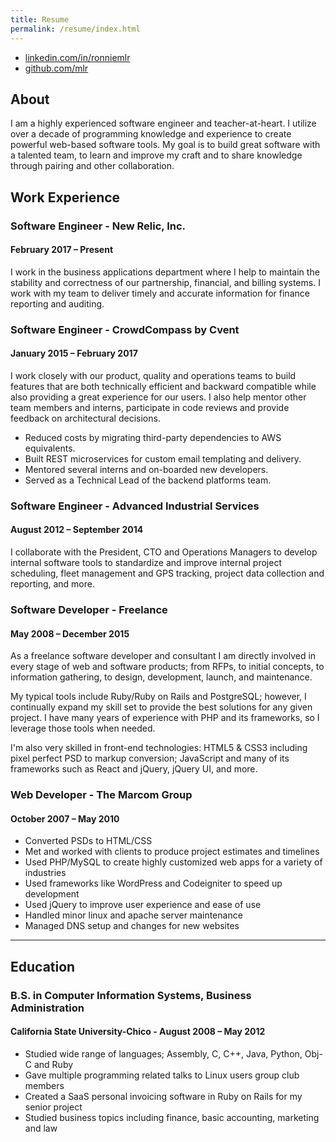 ```yaml
---
title: Resume
permalink: /resume/index.html
---
```


<div id="contact-info">
  <ul>
    <li><a href="https://linkedin.com/in/ronniemlr">linkedin.com/in/ronniemlr</a></li>
    <li><a href="https://github.com/mlr">github.com/mlr</a></li>
  </ul>
</div>

## About

I am a highly experienced software engineer and teacher-at-heart. I utilize over
a decade of programming knowledge and experience to create powerful web-based
software tools. My goal is to build great software with a talented team, to
learn and improve my craft and to share knowledge through pairing
and other collaboration.

## Work Experience

### Software Engineer - New Relic, Inc.

#### February 2017 &ndash; Present

I work in the business applications department where I help to maintain the
stability and correctness of our partnership, financial, and billing systems.  I
work with my team to deliver timely and accurate information for finance
reporting and auditing.

### Software Engineer - CrowdCompass by Cvent

#### January 2015 &ndash; February 2017

I work closely with our product, quality and operations teams to build features
that are both technically efficient and backward compatible while also providing
a great experience for our users. I also help mentor other team members and
interns, participate in code reviews and provide feedback on architectural
decisions.

* Reduced costs by migrating third-party dependencies to AWS equivalents.
* Built REST microservices for custom email templating and delivery.
* Mentored several interns and on-boarded new developers.
* Served as a Technical Lead of the backend platforms team.

### Software Engineer - Advanced Industrial Services

#### August 2012 &ndash; September 2014

I collaborate with the President, CTO and Operations Managers to develop
internal software tools to standardize and improve internal project scheduling,
fleet management and GPS tracking, project data collection and reporting, and more.

### Software Developer - Freelance

#### May 2008 &ndash; December 2015

As a freelance software developer and consultant I am directly involved in every stage
of web and software products; from RFPs, to initial concepts, to information gathering,
to design, development, launch, and maintenance.

My typical tools include Ruby/Ruby on Rails and PostgreSQL; however, I continually expand
my skill set to provide the best solutions for any given project. I have many years of
experience with PHP and its frameworks, so I leverage those tools when needed.

I'm also very skilled in front-end technologies: HTML5 & CSS3 including pixel perfect
PSD to markup conversion; JavaScript and many of its frameworks such as React and
jQuery, jQuery UI, and more.

### Web Developer - The Marcom Group

#### October 2007 &ndash; May 2010

* Converted PSDs to HTML/CSS
* Met and worked with clients to produce project estimates and timelines
* Used PHP/MySQL to create highly customized web apps for a variety of industries
* Used frameworks like WordPress and Codeigniter to speed up development
* Used jQuery to improve user experience and ease of use
* Handled minor linux and apache server maintenance
* Managed DNS setup and changes for new websites

---

## Education

### B.S. in Computer Information Systems, Business Administration

#### California State University-Chico - August 2008 &ndash; May 2012

* Studied wide range of languages; Assembly, C, C++, Java, Python, Obj-C and Ruby
* Gave multiple programming related talks to Linux users group club members
* Created a SaaS personal invoicing software in Ruby on Rails for my senior project
* Studied business topics including finance, basic accounting, marketing and law
